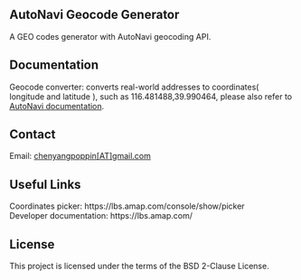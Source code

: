 <h2>AutoNavi Geocode Generator</h2>
<p>A GEO codes generator with AutoNavi geocoding API.</p>

<h2>Documentation</h2>
<p>
  Geocode converter: converts real-world addresses to coordinates( longitude and latitude ), such as 116.481488,39.990464, please also refer to 
  <a target="_blank" href="https://lbs.amap.com/api/webservice/guide/api/georegeo">AutoNavi documentation</a>.
</p>

<h2>Contact</h2>
<p>
  Email: <a href="mailto:chenyangpoppin@gmail.com">chenyangpoppin[AT]gmail.com</a>
</p>

<h2>Useful Links</h2>
<p>
  Coordinates picker: https://lbs.amap.com/console/show/picker
  <br/>
  Developer documentation: https://lbs.amap.com/
</p>

<h2>License</h2>
<p>
  This project is licensed under the terms of the BSD 2-Clause License.
</p>
